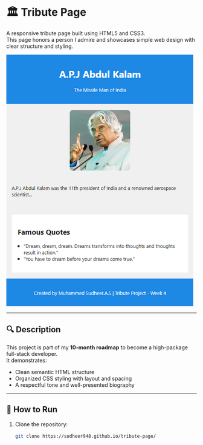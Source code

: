 # 🏛️ Tribute Page

A responsive tribute page built using HTML5 and CSS3.  
This page honors a person I admire and showcases simple web design with clear structure and styling.

![Screenshot](./assets/Screenshot%202025-06-30%20100738.png)

---

## 🔍 Description

This project is part of my **10-month roadmap** to become a high-package full-stack developer.  
It demonstrates:
- Clean semantic HTML structure
- Organized CSS styling with layout and spacing
- A respectful tone and well-presented biography

---

## 🚀 How to Run

1. Clone the repository:
   ```bash
   git clone https://sudheer948.github.io/tribute-page/
